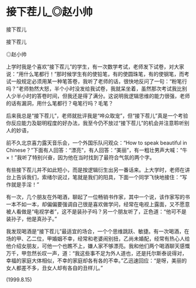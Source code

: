 # 接下茬儿_◎赵小帅

接下茬儿

接下茬儿

◎赵小帅

上学时我是个喜欢“接下茬儿”的学生，有一次数学考试，老师发下试卷，对大家说：“用什么笔都行！”那时候学生有的使铅笔，有的使圆珠笔，有的使钢笔，而考试一般规定必须用某一种笔答卷，我听了老师的话，很快地反问了一句：“粉笔行吗？”老师勃然大怒，半个小时没发给我试卷，我就呆坐着，虽然那次考试我比别人少半小时的答卷时间，但我还是得了满分。这说明我逻辑思维的能力很强，老师的话有漏洞，用什么笔都行？电笔行吗？毛笔？

后来我总是“接下茬儿”，老师就批评我是“哗众取宠”，但“接下茬儿”真是一个考验你反应能力及聪明程度的好办法，我至今仍不放过“接下茬儿”的机会并注意聆听别人的妙语，

前不久北京喜力露天音乐会，一个外国乐队问观众：“How to speak beautiful in Chinese？”下面有人回答：“漂亮”，有人回答：“美丽”，有一粗壮男声大喊：“牛×！”我听了特别兴奋，因为他在当时找到了最符合气氛的两个字。

有些接下茬儿并不如此短小，而是按逻辑衍生出另一番话来。上大学时，老师在讲台上告诉我们，索绪尔说过，笔就是我们的阳具，下面一个同学飞快地接住：“写作就是手淫！”

有一次，几个朋友在外喝酒，聊起了一位畅销书作家，其中一个说，该作家写的书一本不如一本，却偏偏要强调自己很是喜欢做学问，经常在电视上露面，又不愿意被人看做是“电视学者”，这不是装孙子吗？另一个朋友听了，正色道：“他可不是装孙子，他是真孙子。”

我发现喝酒是“接下茬儿”最适宜的场合，一个个思维跳跃、敏捷。有一次喝酒，在场的甲、乙二位，甲婚姻不幸，经常和老婆闹别扭，乙尚未婚配，经常有热心人给他介绍女朋友，可他一个也瞧不上，嫌人家不够漂亮。我和他们两个喝酒聊天感慨万千，甲忽然长叹一声，道：“我这些事不足为外人道也，还是托尔斯泰说得对，幸福的家庭大体相似，不幸的家庭却各有各的不幸。”乙迅速回应：“是呀，美丽的女人都差不多，丑女人却有各自的丑样儿。”

(1999.8.15)